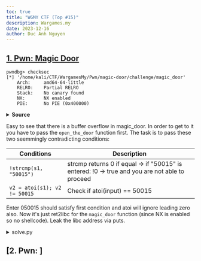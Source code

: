 ```yaml
---
toc: true
title: "WGMY CTF (Top #15)"
description: Wargames.my
date: 2023-12-16
author: Duc Anh Nguyen
---
```


## [1. Pwn: Magic Door](https://github.com/heckintosh/CTF/tree/main/WargamesMy/Pwn/magic-door/challenge)
```shell
pwndbg> checksec
[*] '/home/kali/CTF/WargamesMy/Pwn/magic-door/challenge/magic_door'
    Arch:     amd64-64-little
    RELRO:    Partial RELRO
    Stack:    No canary found
    NX:       NX enabled
    PIE:      No PIE (0x400000)
```
<details>
  <summary><b>Source</b></summary>

  ```c
  char *open_the_door()
{
  char s1[12]; // [rsp+0h] [rbp-10h] BYREF
  int v2; // [rsp+Ch] [rbp-4h]

  initialize();
  puts("Welcome to the Magic Door !");
  printf("Which door would you like to open? ");
  __isoc99_scanf("%11s", s1); // Enter 050015 here
  getchar();
  if ( !strcmp(s1, "50015") )
    return (char *)no_door_foryou();
  v2 = atoi(s1);
  if ( v2 != 50015 )
    return (char *)no_door_foryou();
  else
    return magic_door();
}
```

```c
char *magic_door()
{
  char s[8]; // [rsp+10h] [rbp-40h] BYREF
  __int64 v2; // [rsp+18h] [rbp-38h]
  __int64 v3; // [rsp+20h] [rbp-30h]
  __int64 v4; // [rsp+28h] [rbp-28h]
  __int64 v5; // [rsp+30h] [rbp-20h]
  __int64 v6; // [rsp+38h] [rbp-18h]
  __int64 v7; // [rsp+40h] [rbp-10h]
  __int64 v8; // [rsp+48h] [rbp-8h]

  *(_QWORD *)s = 0LL;
  v2 = 0LL;
  v3 = 0LL;
  v4 = 0LL;
  v5 = 0LL;
  v6 = 0LL;
  v7 = 0LL;
  v8 = 0LL;
  puts("Congratulations! You opened the magic door!");
  puts("Where would you like to go? ");
  return fgets(s, 256, stdin);
}
  ```
</details>

Easy to see that there is a buffer overflow in magic_door. In order to get to it you have to pass the `open_the_door` function first. The task is to pass these two seemmingly contradicting conditions:

| Conditions      | Description |
| ----------- | ----------- |
|`!strcmp(s1, "50015")` |    strcmp returns 0 if equal -> if "50015" is entered: !0 -> true and you are not able to proceed|
|`v2 = atoi(s1); v2 != 50015`|  Check if atoi(input) == 50015|

Enter 050015 should satisfy first condition and atoi will ignore leading zero also. Now it's just ret2libc for the `magic_door` function (since NX is enabled so no shellcode). Leak the libc address via puts.

<details>
<summary>solve.py</summary>
</details>


## [2. Pwn: ]